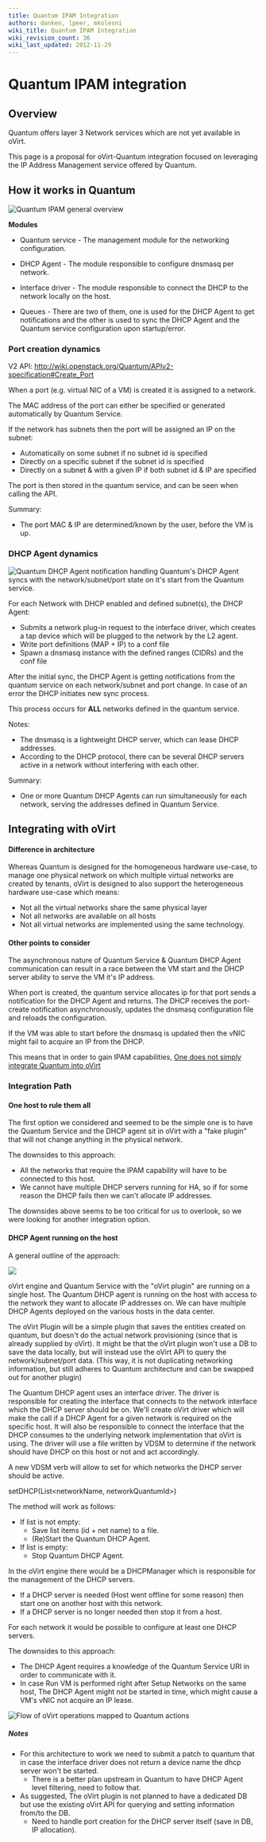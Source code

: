 ```yaml
---
title: Quantum IPAM Integration
authors: danken, lpeer, mkolesni
wiki_title: Quantum IPAM Integration
wiki_revision_count: 36
wiki_last_updated: 2012-11-29
---
```


<!-- TODO: Content review -->

# Quantum IPAM integration

## Overview

Quantum offers layer 3 Network services which are not yet available in oVirt.

This page is a proposal for oVirt-Quantum integration focused on leveraging the IP Address Management service offered by Quantum.

## How it works in Quantum

![Quantum IPAM general overview](/images/wiki/QuantumDHCPOverview.png "Quantum IPAM general overview")

**Modules**

*   Quantum service - The management module for the networking configuration.

<!-- -->

*   DHCP Agent - The module responsible to configure dnsmasq per network.

<!-- -->

*   Interface driver - The module responsible to connect the DHCP to the network locally on the host.

<!-- -->

*   Queues - There are two of them, one is used for the DHCP Agent to get notifications and the other is used to sync the DHCP Agent and the Quantum service configuration upon startup/error.

### Port creation dynamics

V2 API: <http://wiki.openstack.org/Quantum/APIv2-specification#Create_Port>

When a port (e.g. virtual NIC of a VM) is created it is assigned to a network.

The MAC address of the port can either be specified or generated automatically by Quantum Service.

If the network has subnets then the port will be assigned an IP on the subnet:

*   Automatically on some subnet if no subnet id is specified
*   Directly on a specific subnet if the subnet id is specified
*   Directly on a subnet & with a given IP if both subnet id & IP are specified

The port is then stored in the quantum service, and can be seen when calling the API.

Summary:

*   The port MAC & IP are determined/known by the user, before the VM is up.

### DHCP Agent dynamics

![Quantum DHCP Agent notification handling](/images/wiki/QuantumDHCPNotifications.png) Quantum's DHCP Agent syncs with the network/subnet/port state on it's start from the Quantum service.

For each Network with DHCP enabled and defined subnet(s), the DHCP Agent:

*   Submits a network plug-in request to the interface driver, which creates a tap device which will be plugged to the network by the L2 agent.
*   Write port definitions (MAP + IP) to a conf file
*   Spawn a dnsmasq instance with the defined ranges (CIDRs) and the conf file

After the initial sync, the DHCP Agent is getting notifications from the quantum service on each network/subnet and port change. In case of an error the DHCP initiates new sync process.

This process occurs for **ALL** networks defined in the quantum service.

Notes:

*   The dnsmasq is a lightweight DHCP server, which can lease DHCP addresses.
*   According to the DHCP protocol, there can be several DHCP servers active in a network without interfering with each other.

Summary:

*   One or more Quantum DHCP Agents can run simultaneously for each network, serving the addresses defined in Quantum Service.

## Integrating with oVirt

#### Difference in architecture

Whereas Quantum is designed for the homogeneous hardware use-case, to manage one physical network on which multiple virtual networks are created by tenants, oVirt is designed to also support the heterogeneous hardware use-case which means:

*   Not all the virtual networks share the same physical layer
*   Not all networks are available on all hosts
*   Not all virtual networks are implemented using the same technology.

#### Other points to consider

The asynchronous nature of Quantum Service & Quantum DHCP Agent communication can result in a race between the VM start and the DHCP server ability to serve the VM it's IP address.

When port is created, the quantum service allocates ip for that port sends a notification for the DHCP Agent and returns. The DHCP receives the port-create notification asynchronously, updates the dnsmasq configuration file and reloads the configuration.

If the VM was able to start before the dnsmasq is updated then the vNIC might fail to acquire an IP from the DHCP.

This means that in order to gain IPAM capabilities, [One does not simply integrate Quantum into oVirt](http://memegenerator.net/instance/30762058)

### Integration Path

#### One host to rule them all

The first option we considered and seemed to be the simple one is to have the Quantum Service and the DHCP agent sit in oVirt with a "fake plugin" that will not change anything in the physical network.

The downsides to this approach:

*   All the networks that require the IPAM capability will have to be connected to this host.
*   We cannot have multiple DHCP servers running for HA, so if for some reason the DHCP fails then we can't allocate IP addresses.

The downsides above seems to be too critical for us to overlook, so we were looking for another integration option.

#### DHCP Agent running on the host

A general outline of the approach:

![](/images/wiki/QuantumIPAMIntegration.png)

oVirt engine and Quantum Service with the "oVirt plugin" are running on a single host. The Quantum DHCP agent is running on the host with access to the network they want to allocate IP addresses on. We can have multiple DHCP Agents deployed on the various hosts in the data center.

The oVirt Plugin will be a simple plugin that saves the entities created on quantum, but doesn't do the actual network provisioning (since that is already supplied by oVirt). It might be that the oVirt plugin won't use a DB to save the data locally, but will instead use the oVirt API to query the network/subnet/port data. (This way, it is not duplicating networking information, but still adheres to Quantum architecture and can be swapped out for another plugin)

The Quantum DHCP agent uses an interface driver. The driver is responsible for creating the interface that connects to the network interface which the DHCP server should be on. We'll create oVirt driver which will make the call if a DHCP Agent for a given network is required on the specific host. It will also be responsible to connect the interface that the DHCP consumes to the underlying network implementation that oVirt is using. The driver will use a file written by VDSM to determine if the network should have DHCP on this host or not and act accordingly.

A new VDSM verb will allow to set for which networks the DHCP server should be active.

setDHCP(List<networkName, networkQuantumId>)

The method will work as follows:

*   If list is not empty:
    -   Save list items (id + net name) to a file.
    -   (Re)Start the Quantum DHCP Agent.
*   If list is empty:
    -   Stop Quantum DHCP Agent.

In the oVirt engine there would be a DHCPManager which is responsible for the management of the DHCP servers.

*   If a DHCP server is needed (Host went offline for some reason) then start one on another host with this network.
*   If a DHCP server is no longer needed then stop it from a host.

For each network it would be possible to configure at least one DHCP servers.

The downsides to this approach:

*   The DHCP Agent requires a knowledge of the Quantum Service URI in order to communicate with it.
*   In case Run VM is performed right after Setup Networks on the same host, The DHCP Agent might not be started in time, which might cause a VM's vNIC not acquire an IP lease.

![Flow of oVirt operations mapped to Quantum actions](/images/wiki/OVirtQuantumFlow.png "Flow of oVirt operations mapped to Quantum actions")

##### Notes

*   For this architecture to work we need to submit a patch to quantum that in case the interface driver does not return a device name the dhcp server won't be started.
    -   There is a better plan upstream in Quantum to have DHCP Agent level filtering, need to follow that.
*   As suggested, The oVirt plugin is not planned to have a dedicated DB but use the existing oVirt API for querying and setting information from/to the DB.
    -   Need to handle port creation for the DHCP server itself (save in DB, IP allocation).
